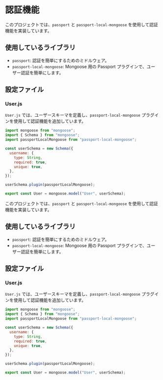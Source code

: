 # 認証機能

このプロジェクトでは、`passport` と `passport-local-mongoose` を使用して認証機能を実装しています。

## 使用しているライブラリ

- `passport`: 認証を簡単にするためのミドルウェア。
- `passport-local-mongoose`: Mongoose 用の Passport プラグインで、ユーザー認証を簡単にします。

## 設定ファイル

### User.js

`User.js` では、ユーザースキーマを定義し、`passport-local-mongoose` プラグインを使用して認証機能を追加しています。

```js
import mongoose from "mongoose";
import { Schema } from "mongoose";
import passportLocalMongoose from "passport-local-mongoose";

const userSchema = new Schema({
  username: {
    type: String,
    required: true,
    unique: true,
  },
});

userSchema.plugin(passportLocalMongoose);

export const User = mongoose.model("User", userSchema);
```

このプロジェクトでは、`passport` と `passport-local-mongoose` を使用して認証機能を実装しています。

## 使用しているライブラリ

- `passport`: 認証を簡単にするためのミドルウェア。
- `passport-local-mongoose`: Mongoose 用の Passport プラグインで、ユーザー認証を簡単にします。

## 設定ファイル

### User.js

`User.js` では、ユーザースキーマを定義し、`passport-local-mongoose` プラグインを使用して認証機能を追加しています。

```js
import mongoose from "mongoose";
import { Schema } from "mongoose";
import passportLocalMongoose from "passport-local-mongoose";

const userSchema = new Schema({
  username: {
    type: String,
    required: true,
    unique: true,
  },
});

userSchema.plugin(passportLocalMongoose);

export const User = mongoose.model("User", userSchema);
```
